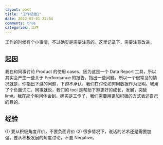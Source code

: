 ```yaml
---
layout: post
title: "工作总结1"
date: 2022-05-01 22:54
comments: true
categories: 工作
---
```


工作的时候有个小事情，不过确实是需要注意的。这里记录下，需要注意改进。

<!--more-->

## 起因

我在和同事讨论 Product 的使用 cases，因为这是一个 Data Report 工具，所以其实会产生一些关于 Performance 的报告，指出一些问题。所以一个很常见的情况就是，你指出下游的问题，下游不承认，我们在讨论如何用数据作为证明。我用了个负面词汇，同事就说，我们的 tool 是帮助下游更好的成长，发展，突破 limit。我在那个瞬间体会到，确实是工作了，我们需要用更加积极的方式表述自己的目的。

## 经验

(1) 要从积极角度评价，不要负面评价
(2) 很多情况下，说话的艺术还是需要加强。要从积极发展的角度讨论，不要 Negative。